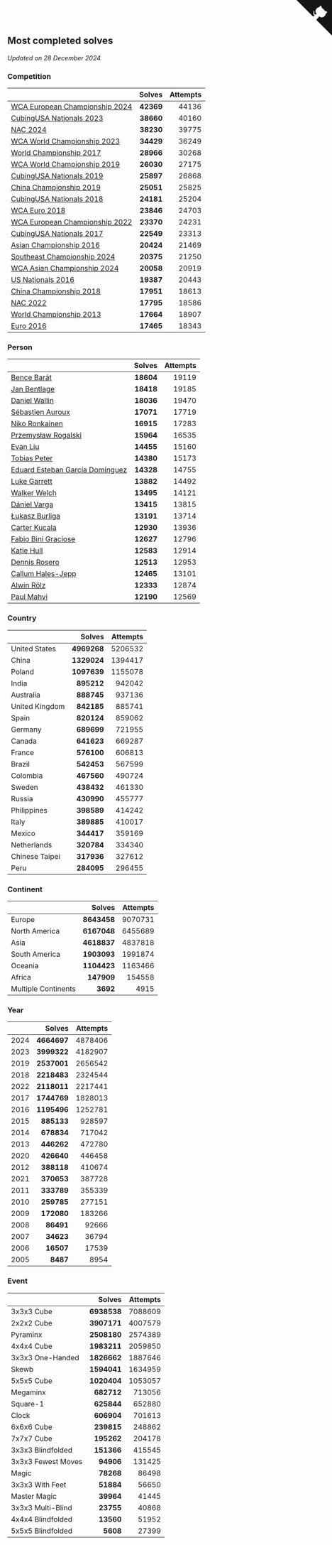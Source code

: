 ## Most completed solves

*Updated on 28 December 2024*


### Competition

|  | Solves | Attempts |
| :--- | ---: | ---: |
| [WCA European Championship 2024](https://www.worldcubeassociation.org/competitions/Euro2024) | **42369** | 44136 |
| [CubingUSA Nationals 2023](https://www.worldcubeassociation.org/competitions/CubingUSANationals2023) | **38660** | 40160 |
| [NAC 2024](https://www.worldcubeassociation.org/competitions/NAC2024) | **38230** | 39775 |
| [WCA World Championship 2023](https://www.worldcubeassociation.org/competitions/WC2023) | **34429** | 36249 |
| [World Championship 2017](https://www.worldcubeassociation.org/competitions/WC2017) | **28966** | 30268 |
| [WCA World Championship 2019](https://www.worldcubeassociation.org/competitions/WC2019) | **26030** | 27175 |
| [CubingUSA Nationals 2019](https://www.worldcubeassociation.org/competitions/CubingUSANationals2019) | **25897** | 26868 |
| [China Championship 2019](https://www.worldcubeassociation.org/competitions/ChinaChampionship2019) | **25051** | 25825 |
| [CubingUSA Nationals 2018](https://www.worldcubeassociation.org/competitions/CubingUSANationals2018) | **24181** | 25204 |
| [WCA Euro 2018](https://www.worldcubeassociation.org/competitions/Euro2018) | **23846** | 24703 |
| [WCA European Championship 2022](https://www.worldcubeassociation.org/competitions/Euro2022) | **23370** | 24231 |
| [CubingUSA Nationals 2017](https://www.worldcubeassociation.org/competitions/CubingUSANationals2017) | **22549** | 23313 |
| [Asian Championship 2016](https://www.worldcubeassociation.org/competitions/AsianChampionship2016) | **20424** | 21469 |
| [Southeast Championship 2024](https://www.worldcubeassociation.org/competitions/SoutheastChampionship2024) | **20375** | 21250 |
| [WCA Asian Championship 2024](https://www.worldcubeassociation.org/competitions/RubiksWCAAsianChampionship2024) | **20058** | 20919 |
| [US Nationals 2016](https://www.worldcubeassociation.org/competitions/USNationals2016) | **19387** | 20443 |
| [China Championship 2018](https://www.worldcubeassociation.org/competitions/ChinaChampionship2018) | **17951** | 18613 |
| [NAC 2022](https://www.worldcubeassociation.org/competitions/NAC2022) | **17795** | 18586 |
| [World Championship 2013](https://www.worldcubeassociation.org/competitions/WC2013) | **17664** | 18907 |
| [Euro 2016](https://www.worldcubeassociation.org/competitions/Euro2016) | **17465** | 18343 |

### Person

|  | Solves | Attempts |
| :--- | ---: | ---: |
| [Bence Barát](https://www.worldcubeassociation.org/persons/2008BARA01) | **18604** | 19119 |
| [Jan Bentlage](https://www.worldcubeassociation.org/persons/2010BENT01) | **18418** | 19185 |
| [Daniel Wallin](https://www.worldcubeassociation.org/persons/2013WALL03) | **18036** | 19470 |
| [Sébastien Auroux](https://www.worldcubeassociation.org/persons/2008AURO01) | **17071** | 17719 |
| [Niko Ronkainen](https://www.worldcubeassociation.org/persons/2010RONK01) | **16915** | 17283 |
| [Przemysław Rogalski](https://www.worldcubeassociation.org/persons/2013ROGA02) | **15964** | 16535 |
| [Evan Liu](https://www.worldcubeassociation.org/persons/2009LIUE01) | **14455** | 15160 |
| [Tobias Peter](https://www.worldcubeassociation.org/persons/2014PETE03) | **14380** | 15173 |
| [Eduard Esteban García Domínguez](https://www.worldcubeassociation.org/persons/2011EDUA01) | **14328** | 14755 |
| [Luke Garrett](https://www.worldcubeassociation.org/persons/2017GARR05) | **13882** | 14492 |
| [Walker Welch](https://www.worldcubeassociation.org/persons/2011WELC01) | **13495** | 14121 |
| [Dániel Varga](https://www.worldcubeassociation.org/persons/2008VARG01) | **13415** | 13815 |
| [Łukasz Burliga](https://www.worldcubeassociation.org/persons/2013BURL01) | **13191** | 13714 |
| [Carter Kucala](https://www.worldcubeassociation.org/persons/2015KUCA01) | **12930** | 13936 |
| [Fabio Bini Graciose](https://www.worldcubeassociation.org/persons/2010GRAC02) | **12627** | 12796 |
| [Katie Hull](https://www.worldcubeassociation.org/persons/2010HULL01) | **12583** | 12914 |
| [Dennis Rosero](https://www.worldcubeassociation.org/persons/2010ROSE03) | **12513** | 12953 |
| [Callum Hales-Jepp](https://www.worldcubeassociation.org/persons/2012HALE01) | **12465** | 13101 |
| [Alwin Rölz](https://www.worldcubeassociation.org/persons/2016ROLZ01) | **12333** | 12874 |
| [Paul Mahvi](https://www.worldcubeassociation.org/persons/2012MAHV01) | **12190** | 12569 |

### Country

|  | Solves | Attempts |
| :--- | ---: | ---: |
| United States | **4969268** | 5206532 |
| China | **1329024** | 1394417 |
| Poland | **1097639** | 1155078 |
| India | **895212** | 942042 |
| Australia | **888745** | 937136 |
| United Kingdom | **842185** | 885741 |
| Spain | **820124** | 859062 |
| Germany | **689699** | 721955 |
| Canada | **641623** | 669287 |
| France | **576100** | 606813 |
| Brazil | **542453** | 567599 |
| Colombia | **467560** | 490724 |
| Sweden | **438432** | 461330 |
| Russia | **430990** | 455777 |
| Philippines | **398589** | 414242 |
| Italy | **389885** | 410017 |
| Mexico | **344417** | 359169 |
| Netherlands | **320784** | 334340 |
| Chinese Taipei | **317936** | 327612 |
| Peru | **284095** | 296455 |

### Continent

|  | Solves | Attempts |
| :--- | ---: | ---: |
| Europe | **8643458** | 9070731 |
| North America | **6167048** | 6455689 |
| Asia | **4618837** | 4837818 |
| South America | **1903093** | 1991874 |
| Oceania | **1104423** | 1163466 |
| Africa | **147909** | 154558 |
| Multiple Continents | **3692** | 4915 |

### Year

|  | Solves | Attempts |
| :--- | ---: | ---: |
| 2024 | **4664697** | 4878406 |
| 2023 | **3999322** | 4182907 |
| 2019 | **2537001** | 2656542 |
| 2018 | **2218483** | 2324544 |
| 2022 | **2118011** | 2217441 |
| 2017 | **1744769** | 1828013 |
| 2016 | **1195496** | 1252781 |
| 2015 | **885133** | 928597 |
| 2014 | **678834** | 717042 |
| 2013 | **446262** | 472780 |
| 2020 | **426640** | 446458 |
| 2012 | **388118** | 410674 |
| 2021 | **370653** | 387728 |
| 2011 | **333789** | 355339 |
| 2010 | **259785** | 277151 |
| 2009 | **172080** | 183266 |
| 2008 | **86491** | 92666 |
| 2007 | **34623** | 36794 |
| 2006 | **16507** | 17539 |
| 2005 | **8487** | 8954 |

### Event

|  | Solves | Attempts |
| :--- | ---: | ---: |
| 3x3x3 Cube | **6938538** | 7088609 |
| 2x2x2 Cube | **3907171** | 4007579 |
| Pyraminx | **2508180** | 2574389 |
| 4x4x4 Cube | **1983211** | 2059850 |
| 3x3x3 One-Handed | **1826662** | 1887646 |
| Skewb | **1594041** | 1634959 |
| 5x5x5 Cube | **1020404** | 1053057 |
| Megaminx | **682712** | 713056 |
| Square-1 | **625844** | 652880 |
| Clock | **606904** | 701613 |
| 6x6x6 Cube | **239815** | 248862 |
| 7x7x7 Cube | **195262** | 204178 |
| 3x3x3 Blindfolded | **151366** | 415545 |
| 3x3x3 Fewest Moves | **94906** | 131425 |
| Magic | **78268** | 86498 |
| 3x3x3 With Feet | **51884** | 56650 |
| Master Magic | **39964** | 41445 |
| 3x3x3 Multi-Blind | **23755** | 40868 |
| 4x4x4 Blindfolded | **13560** | 51952 |
| 5x5x5 Blindfolded | **5608** | 27399 |


<a href="https://github.com/jonatanklosko/wca_statistics" class="github-corner" aria-label="View source on Github"><svg width="80" height="80" viewBox="0 0 250 250" style="fill:#151513; color:#fff; position: absolute; top: 0; border: 0; right: 0;" aria-hidden="true"><path d="M0,0 L115,115 L130,115 L142,142 L250,250 L250,0 Z"></path><path d="M128.3,109.0 C113.8,99.7 119.0,89.6 119.0,89.6 C122.0,82.7 120.5,78.6 120.5,78.6 C119.2,72.0 123.4,76.3 123.4,76.3 C127.3,80.9 125.5,87.3 125.5,87.3 C122.9,97.6 130.6,101.9 134.4,103.2" fill="currentColor" style="transform-origin: 130px 106px;" class="octo-arm"></path><path d="M115.0,115.0 C114.9,115.1 118.7,116.5 119.8,115.4 L133.7,101.6 C136.9,99.2 139.9,98.4 142.2,98.6 C133.8,88.0 127.5,74.4 143.8,58.0 C148.5,53.4 154.0,51.2 159.7,51.0 C160.3,49.4 163.2,43.6 171.4,40.1 C171.4,40.1 176.1,42.5 178.8,56.2 C183.1,58.6 187.2,61.8 190.9,65.4 C194.5,69.0 197.7,73.2 200.1,77.6 C213.8,80.2 216.3,84.9 216.3,84.9 C212.7,93.1 206.9,96.0 205.4,96.6 C205.1,102.4 203.0,107.8 198.3,112.5 C181.9,128.9 168.3,122.5 157.7,114.1 C157.9,116.9 156.7,120.9 152.7,124.9 L141.0,136.5 C139.8,137.7 141.6,141.9 141.8,141.8 Z" fill="currentColor" class="octo-body"></path></svg></a><style>.github-corner:hover .octo-arm{animation:octocat-wave 560ms ease-in-out}@keyframes octocat-wave{0%,100%{transform:rotate(0)}20%,60%{transform:rotate(-25deg)}40%,80%{transform:rotate(10deg)}}@media (max-width:500px){.github-corner:hover .octo-arm{animation:none}.github-corner .octo-arm{animation:octocat-wave 560ms ease-in-out}}</style>
